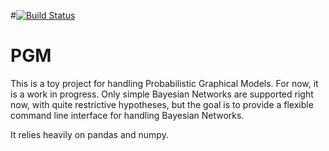 
#[![Build Status](https://travis-ci.org/OrangeBoreal/PGM.svg?branch=master)](https://travis-ci.org/OrangeBoreal/PGM)

# PGM

This is a toy project for handling Probabilistic Graphical Models. For now, it is a work in progress. Only simple
Bayesian Networks are supported right now, with quite restrictive hypotheses, but the goal is to provide a flexible
command line interface for handling Bayesian Networks.

It relies heavily on pandas and numpy.

